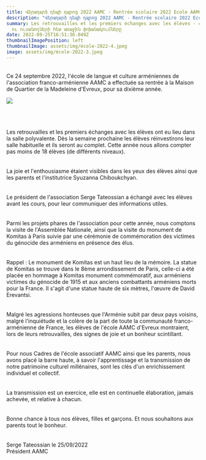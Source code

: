 ```yaml
---
title: Վերադարձ դեպի դպրոց 2022 AAMC - Rentrée scolaire 2022 Ecole AAMC Evreux
description: "Վերադարձ դեպի դպրոց 2022 AAMC - Rentrée scolaire 2022 Ecole AAMC Evreux  "
summary: Les retrouvailles et les premiers échanges avec les élèves - Հանդիպումն
  ու ուսանողների հետ առաջին փոխանակումները
date: 2022-09-25T16:51:36.049Z
thumbnailImagePosition: left
thumbnailImage: assets/img/école-2022-4.jpeg
image: assets/img/école-2022-3.jpeg
---
```

\
Ce 24 septembre 2022, l'école de langue et culture arméniennes de l'association franco-arménienne AAMC a effectuée sa rentrée à la Maison de Quartier de la Madeleine d'Evreux, pour sa dixième année.

![](assets/img/école-2022-9.jpeg)

\
\
\
Les retrouvailles et les premiers échanges avec les élèves ont eu lieu dans la salle polyvalente. Dès la semaine prochaine les élèves réinvestirons leur salle habituelle et ils seront au complet. Cette année nous allons compter pas moins de 18 élèves (de différents niveaux).\
\
\
La joie et l'enthousiasme étaient visibles dans les yeux des élèves ainsi que les parents et l'institutrice Syuzanna Chiboukchyan.\
\
\
Le président de l'association Serge Tateossian a échangé avec les élèves avant les cours, pour leur communiquer des informations utiles.\
\
\
Parmi les projets phares de l'association pour cette année, nous comptons la visite de l'Assemblée Nationale, ainsi que la visite du monument de Komitas à Paris suivie par une cérémonie de commémoration des victimes du génocide des arméniens en présence des élus.\
\
\
Rappel : Le monument de Komitas est un haut lieu de la mémoire. La statue de Komitas se trouve dans le 8ème arrondissement de Paris, celle-ci a été placée en hommage à Komitas monument commémoratif, aux arméniens victimes du génocide de 1915 et aux anciens combattants arméniens morts pour la France. Il s'agit d'une statue haute de six mètres, l'œuvre de David Erevantsi.\
\
\
Malgré les agressions honteuses que l'Arménie subit par deux pays voisins, malgré l'inquiétude et la colère de la part de toute la communauté franco-arménienne de France, les élèves de l'école AAMC d'Evreux montraient, lors de leurs retrouvailles, des signes de joie et un bonheur scintillant.\
\
\
Pour nous Cadres de l'école associatif AAMC ainsi que les parents, nous avons placé la barre haute, à savoir l'apprentissage et la transmission de notre patrimoine culturel millénaires, sont les clés d'un enrichissement individuel et collectif.\
\
\
La transmission est un exercice, elle est en continuelle élaboration, jamais achevée, et relative à chacun.\
\
\
Bonne chance à tous nos élèves, filles et garçons. Et nous souhaitons aux parents tout le bonheur.\
\
\
Serge Tateossian le 25/09/2022\
Président AAMC